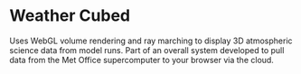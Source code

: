 # Weather Cubed

Uses WebGL volume rendering and ray marching to display 3D atmospheric science data from model runs. Part of an overall system developed to pull data from the Met Office supercomputer to your browser via the cloud.

